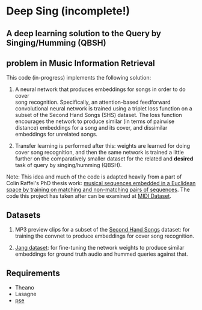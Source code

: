 # Deep Sing (incomplete!)
## A deep learning solution to the Query by Singing/Humming (QBSH) 
## problem in Music Information Retrieval

This code (in-progress) implements the following solution:
1. A neural network that produces embeddings for songs in order to do cover  
 song recognition. Specifically, an attention-based feedforward convolutional 
 neural network is trained using a triplet loss function on a subset of the 
 Second Hand Songs (SHS) dataset. The loss function encourages the network 
 to produce similar (in terms of pairwise distance) embeddings for a song 
 and its cover, and dissimilar embeddings for unrelated songs.

2. Transfer learning is performed after this: weights are learned for doing 
 cover song recognition, and then the same network is trained a little 
 further on the comparatively smaller dataset for the related and **desired** 
 task of query by singing/humming (QBSH).

Note: This idea and much of the code is adapted heavily from a part of Colin Raffel's PhD thesis work: [musical sequences embedded in a Euclidean space by training on matching and non-matching pairs of sequences](http://colinraffel.com/publications/icassp2016pruning.pdf). The code this project has taken after can be examined at [MIDI Dataset](https://github.com/craffel/midi-dataset).


## Datasets
1. MP3 preview clips for a subset of the [Second Hand Songs](https://labrosa.ee.columbia.edu/millionsong/secondhand) dataset: for training the convnet to produce embeddings for cover song recognition.

2. [Jang dataset](http://www.music-ir.org/mirex/wiki/2016:MIREX2016_Results): for fine-tuning the network weights to produce similar embeddings for ground truth audio and hummed queries against that.

## Requirements

- Theano
- Lasagne
- [pse](https://github.com/craffel/pse)

